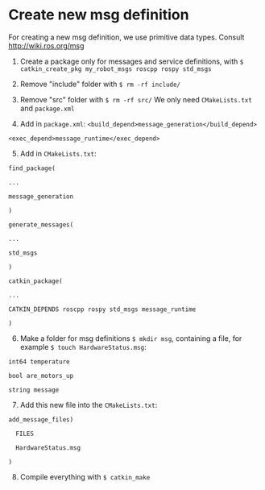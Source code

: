 # Create new msg definition

For creating a new msg definition, we use primitive data types. Consult http://wiki.ros.org/msg

1. Create a package only for messages and service definitions, with `$ catkin_create_pkg my_robot_msgs roscpp rospy std_msgs`
2. Remove "include" folder with `$ rm -rf include/`
3. Remove "src" folder with `$ rm -rf src/`
We only need `CMakeLists.txt` and `package.xml`

4. Add in `package.xml`:
`<build_depend>message_generation</build_depend>`

`<exec_depend>message_runtime</exec_depend>`

5. Add in `CMakeLists.txt`:

`find_package(`

`...`

`message_generation`

`)`


`generate_messages(`

`...`

`std_msgs`

`)`


`catkin_package(`

`...`

`CATKIN_DEPENDS roscpp rospy std_msgs message_runtime`

`)`

6. Make a folder for msg definitions `$ mkdir msg`, containing a file, for example `$ touch HardwareStatus.msg`:

`int64 temperature`

`bool are_motors_up`

`string message`


7. Add this new file into the `CMakeLists.txt`:

`add_message_files)`

`  FILES`

`  HardwareStatus.msg`

`)`

8. Compile everything with `$ catkin_make`
